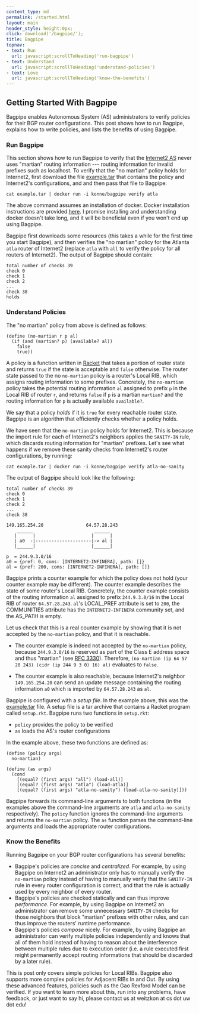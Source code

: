 ```yaml
---
content_type: md
permalink: /started.html
layout: main
header_style: height:0px;
click: download('/bagpipe/');
title: Bagpipe
topnav:
- text: Run
  url: javascript:scrollToHeading('run-bagpipe')
- text: Understand
  url: javascript:scrollToHeading('understand-policies')
- text: Love
  url: javascript:scrollToHeading('know-the-benefits')
---
```


Getting Started With Bagpipe
----------------------------

Bagpipe enables Autonomous System (AS) administrators to verify policies for their BGP router configurations. This post shows how to run Bagpipe, explains  how to write policies, and lists the benefits of using Bagpipe.

<!--more-->

### Run Bagpipe

This section shows how to run Bagpipe to verify that the [Internet2 AS][I2] never uses "martian" routing information --- routing information for invalid prefixes such as localhost. To verify that the "no martian" policy holds for Internet2, first download the file [example.tar][EX] that contains the policy and Internet2's configurations, and and then pass that file to Bagpipe:

    cat example.tar | docker run -i konne/bagpipe verify atla

The above command assumes an installation of docker. Docker installation instructions are provided [here][DOCKER]. I promise installing and understanding docker doesn't take long, and it will be beneficial even if you won't end up using Bagpipe.

Bagpipe first downloads some resources (this takes a while for the first time you start Bagpipe), and then verifies the "no martian" policy for the Atlanta `atla` router of Internet2 (replace `atla` with `all` to verify the policy for all routers of Internet2). The output of Bagpipe should contain:

    total number of checks 39
    check 0
    check 1
    check 2
    ...
    check 38
    holds

### Understand Policies

The "no martian" policy from above is defined as follows:

    (define (no-martian r p al)
      (if (and (martian? p) (available? al))
        false
        true))

A policy is a function written in [Racket][RT] that takes a portion of router state and returns `true` if the state is acceptable and `false` otherwise. The router state passed to the no `no-martian` policy is a router's Local RIB, which assigns routing information to some prefixes. Concretely, the `no-martian` policy takes the potential routing information `al` assigned to prefix `p` in the Local RIB of router `r`, and returns `false` if `p` is a martian `martian?` and the routing information for `p` is actually available `available?`.

We say that a policy _holds_ if it is `true` for every reachable router state. Bagpipe is an algorithm that efficiently checks whether a policy holds.

We have seen that the `no-martian` policy holds for Internet2. This is because the import rule for each of Internet2's neighbors applies the `SANITY-IN` rule, which discards routing information for "martian" prefixes. Let's see what happens if we remove these sanity checks from Internet2's router configurations, by running:

    cat example.tar | docker run -i konne/bagpipe verify atla-no-sanity

The output of Bagpipe should look like the following:

    total number of checks 39
    check 0
    check 1
    check 2
    ...
    check 38
                                   
    149.165.254.20                64.57.28.243
        ______                       ______
       |      |                     |      |
       | a0  -|---------------------|-> al |
       |______|                     |______|

    p  = 244.9.3.0/16
    a0 = {pref: 0, coms: [INTERNET2-INFINERA], path: []}
    al = {pref: 200, coms: [INTERNET2-INFINERA], path: []}

Bagpipe prints a counter example for which the policy does not hold (your counter example may be different). The counter example describes the state of some router's Local RIB. Concretely, the counter example consists of the routing information `al` assigned to prefix `244.9.3.0/16` in the Local RIB of router `64.57.28.243`. `al`'s LOCAL_PREF attribute is set to `200`, the COMMUNITIES attribute has the `INTERNET2-INFINERA` community set, and the AS_PATH is empty. 

Let us check that this is a real counter example by showing that it is not accepted by the `no-martian` policy, and that it is reachable.

- The counter example is indeed not accepted by the `no-martian` policy, because `244.9.3.0/16` is reserved as part of the Class E address space and thus "martian" (see [RFC 3330][RFC3330]). Therefore, `(no-martian (ip 64 57 28 243) (cidr (ip 244 9 3 0) 16) al)` evaluates to `false`.

- The counter example is also reachable, because Internet2's neighbor `149.165.254.20` can send an update message containing the routing information `a0` which is imported by `64.57.28.243` as `al`.

Bagpipe is configured with a _setup file_. In the example above, this was the [example.tar][EX] file. A setup file is a tar archive that contains a Racket program called `setup.rkt`. Bagpipe runs two functions in `setup.rkt`:

- `policy` provides the policy to be verified
- `as` loads the AS's router configurations

In the example above, these two functions are defined as:

    (define (policy args)
      no-martian)

    (define (as args)
      (cond
        [(equal? (first args) "all") (load-all)]
        [(equal? (first args) "atla") (load-atla)]
        [(equal? (first args) "atla-no-sanity") (load-atla-no-sanity)]))

Bagpipe forwards its command-line arguments to both functions (in the examples above the command-line arguments are `atla` and `atla-no-sanity` respectively). The `policy` function ignores the command-line arguments and returns the `no-martian` policy. The `as` function parses the command-line arguments and loads the appropriate router configurations.

### Know the Benefits

Running Bagpipe on your BGP router configurations has several benefits:


- Bagpipe's policies are _concise_ and _centralized_. For example, by using Bagpipe on Internet2 an administrator only has to manually verify the `no-martian` policy instead of having to manually verify that the `SANITY-IN` rule in every router configuration is correct, and that the rule is actually used by every neighbor of every router.
- Bagpipe's policies are checked statically and can thus improve _performance_. For example, by using Bagpipe on Internet2 an administrator can remove some unnecessary `SANITY-IN` checks for those neighbors that block "martian" prefixes with other rules, and can thus improve the routers' runtime performance.
- Bagpipe's policies _compose_ nicely. For example, by using Bagpipe an administrator can verify multiple policies independently and knows that all of them hold instead of having to reason about the interference between multiple rules due to execution order (i.e. a rule executed first might permanently accept routing informations that should be discarded by a later rule).

This is post only covers simple policies for Local RIBs. Bagpipe also supports more complex policies for Adjacent RIBs In and Out. By using these advanced features, policies such as the Gao Rexford Model can be verified. If you want to learn more about this, run into any problems, have feedback, or just want to say hi, please contact us at weitzkon at cs dot uw dot edu!

[RT]: http://racket-lang.org/
[EX]: assets/example.tar
[DOCKER]: https://docs.docker.com/installation/
[I2]: http://www.internet2.edu/
[RFC3330]: https://tools.ietf.org/html/rfc3330
